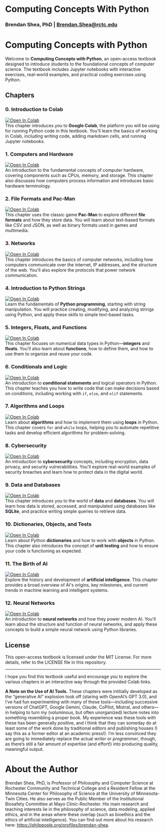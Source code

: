 # Computing Concepts With Python
### Brendan Shea, PhD | Brendan.Shea@rctc.edu
# Computing Concepts with Python

Welcome to **Computing Concepts with Python**, an open-access textbook designed to introduce students to the foundational concepts of computer science. The textbook includes Jupyter notebooks with interactive exercises, real-world examples, and practical coding exercises using Python.

## Chapters

### 0. Introduction to Colab
[![Open In Colab](https://colab.research.google.com/assets/colab-badge.svg)](https://colab.research.google.com/github/brendanpshea/computing_concepts_python/blob/main/IntroCS_00_Intro_to_Colab.ipynb)  
This chapter introduces you to **Google Colab**, the platform you will be using for running Python code in this textbook. You'll learn the basics of working in Colab, including writing code, adding markdown cells, and running Jupyter notebooks.

### 1. Computers and Hardware
[![Open In Colab](https://colab.research.google.com/assets/colab-badge.svg)](https://colab.research.google.com/github/brendanpshea/computing_concepts_python/blob/main/IntroCS_01_ComputersHardware.ipynb)  
An introduction to the fundamental concepts of computer hardware, covering components such as CPUs, memory, and storage. This chapter also discusses how computers process information and introduces basic hardware terminology.

### 2. File Formats and Pac-Man
[![Open In Colab](https://colab.research.google.com/assets/colab-badge.svg)](https://colab.research.google.com/github/brendanpshea/computing_concepts_python/blob/main/IntroCS_02_FileFormats_PacMan.ipynb)  
This chapter uses the classic game **Pac-Man** to explore different **file formats** and how they store data. You will learn about text-based formats like CSV and JSON, as well as binary formats used in games and multimedia.

### 3. Networks
[![Open In Colab](https://colab.research.google.com/assets/colab-badge.svg)](https://colab.research.google.com/github/brendanpshea/computing_concepts_python/blob/main/IntroCS_03_Networks.ipynb)  
This chapter introduces the basics of computer networks, including how computers communicate over the internet, IP addresses, and the structure of the web. You'll also explore the protocols that power network communication.

### 4. Introduction to Python Strings
[![Open In Colab](https://colab.research.google.com/assets/colab-badge.svg)](https://colab.research.google.com/github/brendanpshea/computing_concepts_python/blob/main/IntroCS_04_IntroToPython_Strings.ipynb)  
Learn the fundamentals of **Python programming**, starting with string manipulation. You will practice creating, modifying, and analyzing strings using Python, and apply these skills to simple text-based tasks.

### 5. Integers, Floats, and Functions
[![Open In Colab](https://colab.research.google.com/assets/colab-badge.svg)](https://colab.research.google.com/github/brendanpshea/computing_concepts_python/blob/main/IntroCS_05_IntsFloatsFunctions.ipynb)  
This chapter focuses on numerical data types in Python—**integers** and **floats**. You'll also learn about **functions**, how to define them, and how to use them to organize and reuse your code.

### 6. Conditionals and Logic
[![Open In Colab](https://colab.research.google.com/assets/colab-badge.svg)](https://colab.research.google.com/github/brendanpshea/computing_concepts_python/blob/main/IntroCS_06_Conditionals.ipynb)  
An introduction to **conditional statements** and logical operators in Python. This chapter teaches you how to write code that can make decisions based on conditions, including working with `if`, `else`, and `elif` statements.

### 7. Algorithms and Loops
[![Open In Colab](https://colab.research.google.com/assets/colab-badge.svg)](https://colab.research.google.com/github/brendanpshea/computing_concepts_python/blob/main/IntroCS_07_Algorithms_and_Loops.ipynb)  
Learn about **algorithms** and how to implement them using **loops** in Python. This chapter covers `for` and `while` loops, helping you to automate repetitive tasks and develop efficient algorithms for problem-solving.

### 8. Cybersecurity
[![Open In Colab](https://colab.research.google.com/assets/colab-badge.svg)](https://colab.research.google.com/github/brendanpshea/computing_concepts_python/blob/main/IntroCS_08_CyberSecurity.ipynb)  
An introduction to **cybersecurity** concepts, including encryption, data privacy, and security vulnerabilities. You'll explore real-world examples of security breaches and learn how to protect data in the digital world.

### 9. Data and Databases
[![Open In Colab](https://colab.research.google.com/assets/colab-badge.svg)](https://colab.research.google.com/github/brendanpshea/computing_concepts_python/blob/main/IntroCS_09_Data_and_Databases.ipynb)  
This chapter introduces you to the world of **data** and **databases**. You will learn how data is stored, accessed, and manipulated using databases like **SQLite**, and practice writing simple queries to retrieve data.

### 10. Dictionaries, Objects, and Tests
[![Open In Colab](https://colab.research.google.com/assets/colab-badge.svg)](https://colab.research.google.com/github/brendanpshea/computing_concepts_python/blob/main/IntroCS_10_DictionariesObjectsTests.ipynb)  
Learn about Python **dictionaries** and how to work with **objects** in Python. This chapter also introduces the concept of **unit testing** and how to ensure your code is functioning as expected.

### 11. The Birth of AI
[![Open In Colab](https://colab.research.google.com/assets/colab-badge.svg)](https://colab.research.google.com/github/brendanpshea/computing_concepts_python/blob/main/IntroCS_11_BirthOfAI.ipynb)  
Explore the history and development of **artificial intelligence**. This chapter provides a broad overview of AI's origins, key milestones, and current trends in machine learning and intelligent systems.

### 12. Neural Networks
[![Open In Colab](https://colab.research.google.com/assets/colab-badge.svg)](https://colab.research.google.com/github/brendanpshea/computing_concepts_python/blob/main/IntroCS_12_NeuralNets.ipynb)  
An introduction to **neural networks** and how they power modern AI. You'll learn about the structure and function of neural networks, and apply these concepts to build a simple neural network using Python libraries.

## License
This open-access textbook is licensed under the MIT License. For more details, refer to the LICENSE file in this repository.

---
I hope you find this textbook useful and encourage you to explore the various chapters in an interactive way through the provided Colab links.

**A Note on the Use of AI Tools.** These chapters were intitially developed as the “generative AI” explosion took off (staring with OpenAI’s GPT 3.0), and I’ve had fun experimenting with many of these tools—including successive versions of ChatGPT, Google Gemini, Claude, CoPilot, Mistral, and others—in helping to turn my (voluminous, but often unorganized) lecture notes into something resembling a proper book. My experience was these tools with these has been generally positive, and I think that they can someday do at least some of the work done by traditional editors and publishing houses (I say this as a former editor at an academic press!). I’m less convinced they are going to immediately replace the actual *writer* or *programmer*, though, as there’s still a fair amount of expertise (and effort!) into producing quality, meaningful output.

# About the Author
Brendan Shea, PhD, is Professor of Philosophy and Computer Science at Rochester Community and Technical College and a Resident Fellow at the Minnesota Center for Philosophy of Science at the University of Minnesota-Twin Cities. He also serves as the Public Member of the Institutional Biosafety Committee at Mayo Clinic-Rochester. His main research and teaching interests lie in the philosophy of science, data modeling, applied ethics, and in the areas where these overlap (such as bioethics and the ethics of artificial intelligence). You can find out more about his research here: https://philpeople.org/profiles/brendan-shea.

